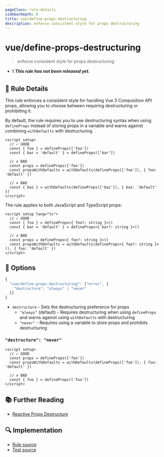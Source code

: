```yaml
---
pageClass: rule-details
sidebarDepth: 0
title: vue/define-props-destructuring
description: enforce consistent style for props destructuring
---
```


# vue/define-props-destructuring

> enforce consistent style for props destructuring

- :exclamation: <badge text="This rule has not been released yet." vertical="middle" type="error"> _**This rule has not been released yet.**_ </badge>

## :book: Rule Details

This rule enforces a consistent style for handling Vue 3 Composition API props, allowing you to choose between requiring destructuring or prohibiting it.

By default, the rule requires you to use destructuring syntax when using `defineProps` instead of storing props in a variable and warns against combining `withDefaults` with destructuring.

<eslint-code-block :rules="{'vue/define-props-destructuring': ['error']}">

```vue
<script setup>
  // ✓ GOOD
  const { foo } = defineProps(['foo'])
  const { bar = 'default' } = defineProps(['bar'])

  // ✗ BAD
  const props = defineProps(['foo'])
  const propsWithDefaults = withDefaults(defineProps(['foo']), { foo: 'default' })

  // ✗ BAD
  const { baz } = withDefaults(defineProps(['baz']), { baz: 'default' })
</script>
```

</eslint-code-block>

The rule applies to both JavaScript and TypeScript props:

<eslint-code-block :rules="{'vue/define-props-destructuring': ['error']}">

```vue
<script setup lang="ts">
  // ✓ GOOD
  const { foo } = defineProps<{ foo?: string }>()
  const { bar = 'default' } = defineProps<{ bar?: string }>()

  // ✗ BAD
  const props = defineProps<{ foo?: string }>()
  const propsWithDefaults = withDefaults(defineProps<{ foo?: string }>(), { foo: 'default' })
</script>
```

</eslint-code-block>

## :wrench: Options

```js
{
  "vue/define-props-destructuring": ["error", {
    "destructure": "always" | "never"
  }]
}
```

- `destructure` - Sets the destructuring preference for props
  - `"always"` (default) - Requires destructuring when using `defineProps` and warns against using `withDefaults` with destructuring
  - `"never"` - Requires using a variable to store props and prohibits destructuring

### `"destructure": "never"`

<eslint-code-block :rules="{'vue/define-props-destructuring': ['error', { destructure: 'never' }]}">

```vue
<script setup>
  // ✓ GOOD
  const props = defineProps(['foo'])
  const propsWithDefaults = withDefaults(defineProps(['foo']), { foo: 'default' })

  // ✗ BAD
  const { foo } = defineProps(['foo'])
</script>
```

</eslint-code-block>

## :books: Further Reading

- [Reactive Props Destructure](https://vuejs.org/guide/components/props.html#reactive-props-destructure)

## :mag: Implementation

- [Rule source](https://github.com/vuejs/eslint-plugin-vue/blob/master/lib/rules/define-props-destructuring.js)
- [Test source](https://github.com/vuejs/eslint-plugin-vue/blob/master/tests/lib/rules/define-props-destructuring.js)

